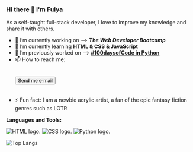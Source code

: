 ### Hi there 👋 I'm Fulya 
As a self-taught full-stack developer, I love to improve my knowledge and share it with others.


- 🔭 I’m currently working on --> ***The Web Developer Bootcamp*** 
- 🌱 I’m currently learning **HTML & CSS & JavaScript**
- 🔭 I’m previously worked on -->  [**#100daysofCode in Python**](https://github.com/FCimendere/100-Days-of-Code-Python)
- 📫 How to reach me: <table class="button"><table><button class="small success radius" href="mailto: fulyacoskun.87@gmail.com">Send me e-mail</button></table></table>
- ⚡ Fun fact: I am a newbie acrylic artist, a fan of the epic fantasy fiction genres such as LOTR

 **Languages and Tools:** 

![HTML logo.](https://camo.githubusercontent.com/d63d473e728e20a286d22bb2226a7bf45a2b9ac6c72c59c0e61e9730bfe4168c/68747470733a2f2f696d672e736869656c64732e696f2f62616467652f48544d4c352d4533344632363f7374796c653d666f722d7468652d6261646765266c6f676f3d68746d6c35266c6f676f436f6c6f723d7768697465)
![CSS logo.](https://camo.githubusercontent.com/3a0f693cfa032ea4404e8e02d485599bd0d192282b921026e89d271aaa3d7565/68747470733a2f2f696d672e736869656c64732e696f2f62616467652f435353332d3135373242363f7374796c653d666f722d7468652d6261646765266c6f676f3d63737333266c6f676f436f6c6f723d7768697465)
![Python logo.](https://camo.githubusercontent.com/a00abd8cea4105fa1cad91f7235d11206b492f51afeb9b23a25d04e8f36935e3/68747470733a2f2f696d672e736869656c64732e696f2f62616467652f507974686f6e2d4646443433423f7374796c653d666f722d7468652d6261646765266c6f676f3d707974686f6e266c6f676f436f6c6f723d626c7565)
 
![Top Langs](https://github-readme-stats.vercel.app/api/top-langs/?username=FCimendere&hide=TeX&layout=compact)

